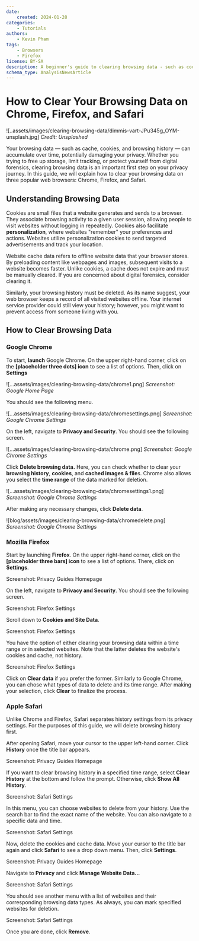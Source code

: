 ```yaml
---
date:
    created: 2024-01-28
categories:
    - Tutorials
authors:
    - Kevin Pham
tags:
    - Browsers
    - Firefox
license: BY-SA
description: A beginner's guide to clearing browsing data - such as cookies, website cache, and browsing history, on Chrome, Firefox, and Safari.
schema_type: AnalysisNewsArticle
---
```

# How to Clear Your Browsing Data on Chrome, Firefox, and Safari
![..assets/images/clearing-browsing-data/dimmis-vart-JPu345g_OYM-unsplash.jpg]
_Credit: Unsplashed_

Your browsing data — such as cache, cookies, and browsing history — can accumulate over time, potentially damaging your privacy. Whether you trying to free up storage, limit tracking, or protect yourself from digital forensics, clearing browsing data is an important first step on your privacy journey. In this guide, we will explain how to clear your browsing data on three popular web browsers: Chrome, Firefox, and Safari.

## Understanding Browsing Data

Cookies are small files that a website generates and sends to a browser. They associate browsing activity to a given user session, allowing people to visit websites without logging in repeatedly. Cookies also facilitate __personalization__, where websites "remember" your preferences and actions. Websites utilize personalization cookies to send targeted advertisements and track your location.

Website cache data refers to offline website data that your browser stores. By preloading content like webpages and images, subsequent visits to a website becomes faster. Unlike cookies, a cache does not expire and must be manually cleared. If you are concerned about digital forensics, consider clearing it.

Similarly, your browsing history must be deleted. As its name suggest, your web browser keeps a record of all visited websites offline. Your internet service provider could still view your history; however, you might want to prevent access from someone living with you.

## How to Clear Browsing Data

### Google Chrome

To start, ****launch**** Google Chrome. On the upper right-hand corner, click on the ****[placeholder three dots] icon**** to see a list of options. Then, click on ****Settings****

![...assets/images/clearing-browsing-data/chrome1.png]
_Screenshot: Google Home Page_

You should see the following menu.

![...assets/images/clearing-browsing-data/chromesettings.png]
_Screenshot: Google Chrome Settings_

On the left, navigate to ****Privacy and Security****. You should see the following screen.

![...assets/images/clearing-browsing-data/chrome.png]
_Screenshot: Google Chrome Settings_

Click ****Delete browsing data.**** Here, you can check whether to clear your ****browsing history****, ****cookies****, and ****cached images & file****s. Chrome also allows you select the ****time range**** of the data marked for deletion.

![...assets/images/clearing-browsing-data/chromesettings1.png]
_Screenshot: Google Chrome Settings_

After making any necessary changes, click ****Delete data****.

![blog/assets/images/clearing-browsing-data/chromedelete.png]
_Screenshot: Google Chrome Settings_

### Mozilla Firefox

Start by launching ****Firefox****. On the upper right-hand corner, click on the ****[placeholder three bars] icon**** to see a list of options. There, click on ****Settings****.


Screenshot: Privacy Guides Homepage

On the left, navigate to ****Privacy and Security****. You should see the following screen.

Screenshot: Firefox Settings

Scroll down to ****Cookies and Site Data****.

Screenshot: Firefox Settings

You have the option of either clearing your browsing data within a time range or in selected websites. Note that the latter deletes the website's cookies and cache, not history.

Screenshot: Firefox Settings

Click on ****Clear data**** if you prefer the former. Similarly to Google Chrome, you can chose what types of data to delete and its time range. After making your selection, click ****Clear**** to finalize the process.

### Apple Safari

Unlike Chrome and Firefox, Safari separates history settings from its privacy settings. For the purposes of this guide, we will delete browsing history first.

After opening Safari, move your cursor to the upper left-hand corner. Click ****History**** once the title bar appears.

Screenshot: Privacy Guides Homepage

If you want to clear browsing history in a specified time range, select ****Clear History**** at the bottom and follow the prompt. Otherwise, click ****Show All History****.

Screenshot: Safari Settings

In this menu, you can choose websites to delete from your history. Use the search bar to find the exact name of the website. You can also navigate to a specific data and time.

Screenshot: Safari Settings

Now, delete the cookies and cache data. Move your cursor to the title bar again and click ****Safari**** to see a drop down menu. Then, click ****Settings****.

Screenshot: Privacy Guides Homepage

Navigate to ****Privacy**** and click ****Manage Website Data...****

Screenshot: Safari Settings

You should see another menu with a list of websites and their corresponding browsing data types. As always, you can mark specified websites for deletion.

Screenshot: Safari Settings

Once you are done, click ****Remove****.
